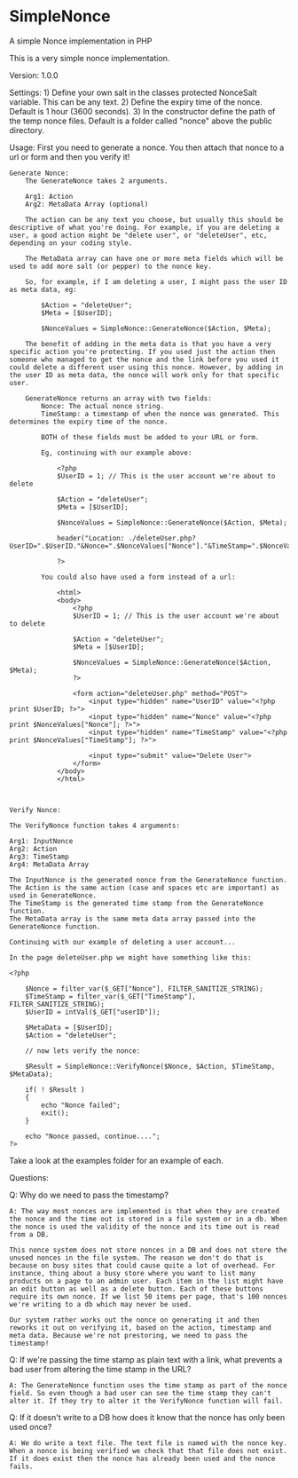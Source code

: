 # SimpleNonce
A simple Nonce implementation in PHP

This is a very simple nonce implementation.

Version: 
    1.0.0

Settings:
    1) Define your own salt in the classes protected NonceSalt variable. This can be any text.
    2) Define the expiry time of the nonce. Default is 1 hour (3600 seconds).
    3) In the constructor define the path of the temp nonce files. Default is a folder called "nonce" above the public directory.

Usage:
    First you need to generate a nonce. You then attach that nonce to a url or form and then you verify it!

    Generate Nonce:
        The GenerateNonce takes 2 arguments.

        Arg1: Action
        Arg2: MetaData Array (optional)

        The action can be any text you choose, but usually this should be descriptive of what you're doing. For example, if you are deleting a user, a good action might be "delete user", or "deleteUser", etc, depending on your coding style.

        The MetaData array can have one or more meta fields which will be used to add more salt (or pepper) to the nonce key.

        So, for example, if I am deleting a user, I might pass the user ID as meta data, eg:

            $Action = "deleteUser";
            $Meta = [$UserID];

            $NonceValues = SimpleNonce::GenerateNonce($Action, $Meta);

        The benefit of adding in the meta data is that you have a very specific action you're protecting. If you used just the action then someone who managed to get the nonce and the link before you used it could delete a different user using this nonce. However, by adding in the user ID as meta data, the nonce will work only for that specific user.

        GenerateNonce returns an array with two fields:
            Nonce: The actual nonce string.
            TimeStamp: a timestamp of when the nonce was generated. This determines the expiry time of the nonce.

            BOTH of these fields must be added to your URL or form.

            Eg, continuing with our example above:

                <?php
                $UserID = 1; // This is the user account we're about to delete

                $Action = "deleteUser";
                $Meta = [$UserID];

                $NonceValues = SimpleNonce::GenerateNonce($Action, $Meta);
                    
                header("Location: ./deleteUser.php?UserID=".$UserID."&Nonce=".$NonceValues["Nonce"]."&TimeStamp=".$NonceValues["TimeStamp"]);

                ?>

            You could also have used a form instead of a url:

                <html>
                <body>
                    <?php
                    $UserID = 1; // This is the user account we're about to delete

                    $Action = "deleteUser";
                    $Meta = [$UserID];

                    $NonceValues = SimpleNonce::GenerateNonce($Action, $Meta);
                    ?>

                    <form action="deleteUser.php" method="POST">
                        <input type="hidden" name="UserID" value="<?php print $UserID; ?>">
                        <input type="hidden" name="Nonce" value="<?php print $NonceValues["Nonce"]; ?>">
                        <input type="hidden" name="TimeStamp" value="<?php print $NonceValues["TimeStamp"]; ?>">

                        <input type="submit" value="Delete User">
                    </form>
                </body>
                </html>

        

    Verify Nonce: 

    The VerifyNonce function takes 4 arguments:

    Arg1: InputNonce
    Arg2: Action
    Arg3: TimeStamp
    Arg4: MetaData Array 
    
    The InputNonce is the generated nonce from the GenerateNonce function.
    The Action is the same action (case and spaces etc are important) as used in GenerateNonce.
    The TimeStamp is the generated time stamp from the GenerateNonce function.
    The MetaData array is the same meta data array passed into the GenerateNonce function.

    Continuing with our example of deleting a user account...

    In the page deleteUser.php we might have something like this:

    <?php
    
        $Nonce = filter_var($_GET["Nonce"], FILTER_SANITIZE_STRING);
        $TimeStamp = filter_var($_GET["TimeStamp"], FILTER_SANITIZE_STRING);
        $UserID = intVal($_GET["userID"]);

        $MetaData = [$UserID];
        $Action = "deleteUser";

        // now lets verify the nonce:

        $Result = SimpleNonce::VerifyNonce($Nonce, $Action, $TimeStamp, $MetaData);
        
        if( ! $Result )
        {
            echo "Nonce failed";
            exit();
        }

        echo "Nonce passed, continue....";
    ?>



Take a look at the examples folder for an example of each.
    

Questions:

Q: Why do we need to pass the timestamp?

    A: The way most nonces are implemented is that when they are created the nonce and the time out is stored in a file system or in a db. When the nonce is used the validity of the nonce and its time out is read from a DB. 

    This nonce system does not store nonces in a DB and does not store the unused nonces in the file system. The reason we don't do that is because on busy sites that could cause quite a lot of overhead. For instance, thing about a busy store where you want to list many products on a page to an admin user. Each item in the list might have an edit button as well as a delete button. Each of these buttons require its own nonce. If we list 50 items per page, that's 100 nonces we're writing to a db which may never be used.

    Our system rather works out the nonce on generating it and then reworks it out on verifying it, based on the action, timestamp and meta data. Because we're not prestoring, we need to pass the timestamp!

Q: If we're passing the time stamp as plain text with a link, what prevents a bad user from altering the time stamp in the URL?

    A: The GenerateNonce function uses the time stamp as part of the nonce field. So even though a bad user can see the time stamp they can't alter it. If they try to alter it the VerifyNonce function will fail.

Q: If it doesn't write to a DB how does it know that the nonce has only been used once?

    A: We do write a text file. The text file is named with the nonce key. When a nonce is being verified we check that that file does not exist. If it does exist then the nonce has already been used and the nonce fails.

